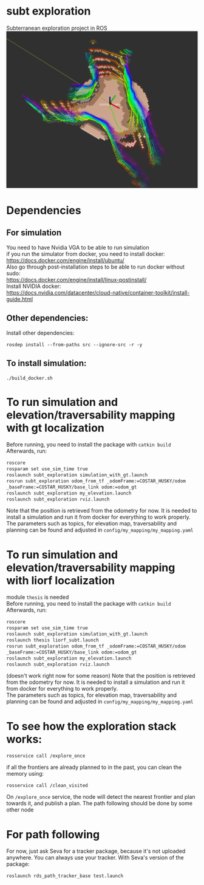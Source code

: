 # subt exploration
Subterranean exploration project in ROS
![logo](https://github.com/graphSLAM-thesis-cvut/subt_exploration/blob/main/media/logo.jpg)
# Dependencies
## For simulation
You need to have Nvidia VGA to be able to run simulation <br> 
if you run the simulator from docker, you need to install docker: <br>
https://docs.docker.com/engine/install/ubuntu/ <br>
Also go through post-installation steps to be able to run docker without sudo: <br>
https://docs.docker.com/engine/install/linux-postinstall/ <br>
Install NVIDIA docker: <br>
https://docs.nvidia.com/datacenter/cloud-native/container-toolkit/install-guide.html

## Other dependencies:
Install other dependencies:
```
rosdep install --from-paths src --ignore-src -r -y
```

## To install simulation:
```
./build_docker.sh
```

# To run simulation and elevation/traversability mapping with gt localization
Before running, you need to install the package with `catkin build` <br>
Afterwards, run:
```
roscore
rosparam set use_sim_time true
roslaunch subt_exploration simulation_with_gt.launch
rosrun subt_exploration odom_from_tf _odomFrame:=COSTAR_HUSKY/odom _baseFrame:=COSTAR_HUSKY/base_link odom:=odom_gt
roslaunch subt_exploration my_elevation.launch
roslaunch subt_exploration rviz.launch
```
Note that the position is retrieved from the odometry for now. It is needed to install a simulation and run it from docker for everything to work properly. <br/>
The parameters such as topics, for elevation map, traversability and planning can be found and adjusted in `config/my_mapping/my_mapping.yaml`

# To run simulation and elevation/traversability mapping with liorf localization
module `thesis` is needed <br>
Before running, you need to install the package with `catkin build` <br>
Afterwards, run:
```
roscore
rosparam set use_sim_time true
roslaunch subt_exploration simulation_with_gt.launch
roslaunch thesis liorf_subt.launch
rosrun subt_exploration odom_from_tf _odomFrame:=COSTAR_HUSKY/odom _baseFrame:=COSTAR_HUSKY/base_link odom:=odom_gt
roslaunch subt_exploration my_elevation.launch
roslaunch subt_exploration rviz.launch
```
(doesn't work right now for some reason)
Note that the position is retrieved from the odometry for now. It is needed to install a simulation and run it from docker for everything to work properly. <br/>
The parameters such as topics, for elevation map, traversability and planning can be found and adjusted in `config/my_mapping/my_mapping.yaml`

# To see how the exploration stack works:
```
rosservice call /explore_once
```
if all the frontiers are already planned to in the past, you can clean the memory using:
```
rosservice call /clean_visited
```
On `/explore_once` service, the node will detect the nearest frontier and plan towards it, and publish a plan. The path following should be done by some other node

# For path following
For now, just ask Seva for a tracker package, because it's not uploaded anywhere. You can always use your tracker.
With Seva's version of the package:
```
roslaunch rds_path_tracker_base test.launch
```